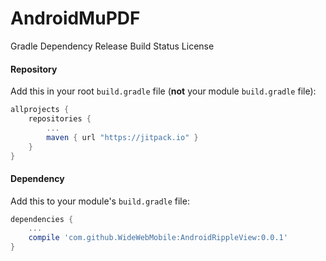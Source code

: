 # AndroidMuPDF
Gradle Dependency
Release Build Status License

#### Repository

Add this in your root `build.gradle` file (**not** your module `build.gradle` file):

```gradle
allprojects {
	repositories {
		...
		maven { url "https://jitpack.io" }
	}
}
```

#### Dependency

Add this to your module's `build.gradle` file:

```gradle
dependencies {
    ...
    compile 'com.github.WideWebMobile:AndroidRippleView:0.0.1'
}
